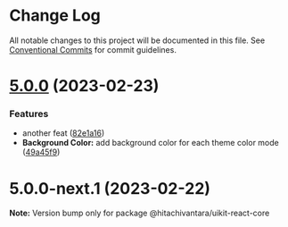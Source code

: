 # Change Log

All notable changes to this project will be documented in this file.
See [Conventional Commits](https://conventionalcommits.org) for commit guidelines.

# [5.0.0](https://github.com/lumada-design/hv-uikit-react/compare/@hitachivantara/uikit-react-core@5.0.0-next.1...@hitachivantara/uikit-react-core@5.0.0) (2023-02-23)

### Features

- another feat ([82e1a16](https://github.com/lumada-design/hv-uikit-react/commit/82e1a16cfad21caa792195ddcf81ee550438b8f0))
- **Background Color:** add background color for each theme color mode ([49a45f9](https://github.com/lumada-design/hv-uikit-react/commit/49a45f9a6b82acd6f746855d1fe32951e13cf0f4))

# 5.0.0-next.1 (2023-02-22)

**Note:** Version bump only for package @hitachivantara/uikit-react-core
